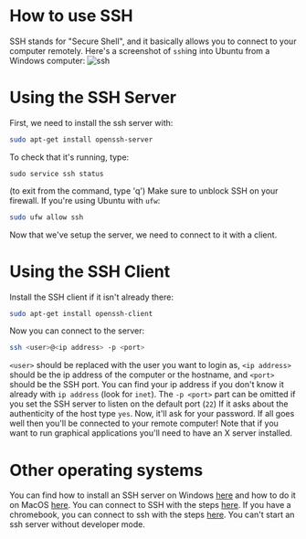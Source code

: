 # How to use SSH
SSH stands for "Secure Shell", and it basically allows you to connect to your computer remotely. Here's a screenshot of `ssh`ing into Ubuntu from a Windows computer:
![ssh](https://storage.googleapis.com/replit/images/1609887960455_4ead522f6be9043ba1ca8369231ec7c6.png)
# Using the SSH Server
First, we need to install the ssh server with:
```bash
sudo apt-get install openssh-server
```
To check that it's running, type:
```
sudo service ssh status
```
(to exit from the command, type 'q')
Make sure to unblock SSH on your firewall. If you're using Ubuntu with `ufw`:
```bash
sudo ufw allow ssh
```
Now that we've setup the server, we need to connect to it with a client.
# Using the SSH Client
Install the SSH client if it isn't already there:
```bash
sudo apt-get install openssh-client
```
Now you can connect to the server:
```bash
ssh <user>@<ip address> -p <port>
```
`<user>` should be replaced with the user you want to login as, `<ip address>` should be the ip address of the computer or the hostname, and `<port>` should be the SSH port. You can find your ip address if you don't know it already with `ip address` (look for `inet`). The `-p <port>` part can be omitted if you set the SSH server to listen on the default port (`22`)
If it asks about the authenticity of the host type `yes`.
Now, it'll ask for your password.
If all goes well then you'll be connected to your remote computer!
Note that if you want to run graphical applications you'll need to have an X server installed.

# Other operating systems
You can find how to install an SSH server on Windows [here](https://docs.microsoft.com/en-us/windows-server/administration/openssh/openssh_install_firstuse) and how to do it on MacOS [here](https://osxdaily.com/2011/09/30/remote-login-ssh-server-mac-os-x/). You can connect to SSH with the steps [here](https://www.howtogeek.com/311287/how-to-connect-to-an-ssh-server-from-windows-macos-or-linux/).
If you have a chromebook, you can connect to ssh with the steps [here](https://www.howtogeek.com/202768/how-to-use-ssh-tunnelling-on-chrome-os/). You can't start an ssh server without developer mode.

